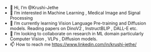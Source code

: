 - 👋 Hi, I’m @Krushi-Jethe
- 👀 I’m interested in Machine Learning , Medical Image and Signal Processing 
- 🌱 I’m currently learning Vision Language Pre-training and Diffusion models. Reading papers on DinoV2 , InstructBLIP , DALL-E etc.
- 💞️ I’m looking to collaborate on research in ML domain particularly Computer Vision , VLPs , Diffusion models.
- 📫 How to reach me https://www.linkedin.com/in/krushi-jethe/

<!---
Krushi-Jethe/Krushi-Jethe is a ✨ special ✨ repository because its `README.md` (this file) appears on your GitHub profile.
You can click the Preview link to take a look at your changes.
--->
